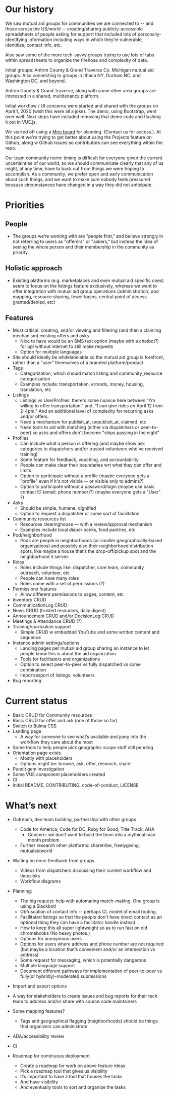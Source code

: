 # Our history
We saw mutual aid groups for communities we are connected to -- and those across the US/world -- creating/sharing publicly-accessible spreadsheets of people asking for support that included lots of personally-identifying information including ways in which they’re vulnerable, identities, contact info, etc.

Also saw some of the more tech-savvy groups trying to use lots of tabs within spreadsheets to organize the firehose and complexity of data.

Initial groups: Antrim County & Grand Traverse Co. Michigan mutual aid groups. Also connecting to groups in Ithaca NY, Durham NC, and Washington DC, and beyond.

Antrim County & Grand Traverse, along with some other area groups are interested in a shared, multitenancy platform.

Initial workflow / UI concerns were started and shared with the groups on April 1, 2020 (wish this were all a joke). The demo, using Bootstrap, went over well. Next steps have included removing that demo code and flushing it out in VUE.js. 

We started off using a [Miro board](https://miro.com/app/board/o9J_kuKI5h8=/) for planning. (Contact us for access.). At this point we're trying to get better about using the Projects feature on Github, along w Github issues so contributors can see everything within the repo.

Our team community norm: timing is difficult for everyone given the current uncertainties of our world, so we should communicate clearly that any of us might, at any time, have to back out from things we were hoping to accomplish. As a community, we prefer open and early communication about such things, and we want to make sure nobody feels pressured because circumstances have changed in a way they did not anticipate.


# Priorities
## People

* The groups we’re working with are "people first," and believe strongly in not referring to users as "offerers" or "askers," but instead the idea of seeing the whole person and their membership in the community as priority.

## Holistic approach
* Existing platforms (e.g. marketplaces and even mutual aid specific ones) seem to focus on the listings feature exclusively, whereas we want to offer integration with mutual aid group operations (administration, pod mapping, resource sharing, fewer logins, central point of access granted/denied, etc)

## Features
* Most critical: creating, and/or viewing and filtering (and then a claiming mechanism) existing offers and asks
    * Nice to have would be an SMS text option (maybe with a chatbot?) for ppl without internet to still make requests
    * Option for multiple languages
* Site should ideally be whitelabelable so the mutual aid group is forefront, rather than a "user" themselves of a branded platform/product
* Tags
    * Categorization, which should match listing and community_resource categorization
    * Examples include: transportation, errands, money, housing, translation, etc
* Listings
    * Listings vs UserProfiles: there's some nuance here between "I'm willing to offer transportation," and, "I can give rides on April 12 from 2-4pm." And an additional level of complexity for recurring asks and/or offers.
    * Need a mechanism for publish_at, unpublish_at, claimed, etc
    * Need tools to aid with matching (either via dispatchers or peer-to-peer) so asks and offers don't become "ships passing in the night"
* Profiles
    * Can include what a person is offering (and maybe show ask categories to dispatchers and/or trusted volunteers who've received training)
    * Some feature for feedback, vouching, and accountability
    * People can make clear their boundaries wrt what they can offer and limits
    * Option to participate without a profile (maybe everyone gets a "profile" even if it's not visible -- or visible only to admins?)
    * Option to participate without a password/login (maybe use basic contact ID (email, phone number)?) (maybe everyone gets a "User" ?)
* Asks
    * Should be simple, humane, dignified
    * Option to request a dispatcher or some sort of facilitation
* Community resources list
    * Resources clearinghouse — with a review/approval mechanism
    * Examples include local diaper banks, food pantries, etc
* Pod/neighborhood
    * Pods are people in neighborhoods (or smaller geographically-based organizations) and possibly also their neighborhood distribution spots, like maybe a house that’s the drop-off/pickup spot and the neighborhood it serves
* Roles
    * Roles include things like: dispatcher, core team, community outreach, volunteer, etc
    * People can have many roles
    * Roles come with a set of permissions (?)
* Permissions features
    * Allow different permissions to pages, content, etc
* Inventory CRUD
* CommunicationLog CRUD
* News CRUD (trusted resources, daily digest)
* Announcement CRUD and/or DecisionLog CRUD
* Meetings & Attendance CRUD (?)
* Training/curriculum support
    * Simple CRUD w embedded YouTube and some written content and sequence
* Instance admin settings/options
    * Landing pages per mutual aid group sharing an instance to let people know this is about the aid organization
    * Tools for facilitators and organizations
    * Option to select peer-to-peer vs fully dispatched vs some combination
    * Import/export of listings, volunteers
* Bug reporting

# Current status
* Basic CRUD for Community resources
* Basic CRUD for offer and ask (one of those so far)
* Switch to Bulma CSS
* Landing page
    * A way for someone to see what’s available and jump into the workflow they care about the most
* Some tools to help people pick geographic scope stuff still pending
* Orientation page exists
    * Mostly with placeholders
    * Options might be: browse, ask, offer, research, share
* Pundit gem investigation
* Some VUE component placeholders created
* CI
* Initial README, CONTRIBUTING, code-of-conduct, LICENSE

# What’s next
* Outreach, dev team building, partnership with other groups
    * Code for America, Code for DC, Ruby for Good, Title Track, AHA
        * Concern: we don’t want to build the team into a mythical man month problem
    * Further research other platforms: sharetribe, freelygiving, mutualaidworld
* Waiting on more feedback from groups
    * Videos from dispatchers discussing their current workflow and timesinks
    * Workflow diagrams
* Planning:
    * The big request: help with automating match-making. One group is using a Slackbot!
    * Obfuscation of contact info -- perhaps CL model of email routing. 
    * Facilitated listings so that the people don't have direct contact as an optional thing they can have a facilitator handle instead
    * How to keep this all super lightweight so as to run fast on old chromebooks (No heavy photos.)
    * Options for anonymous users
    * Options for users where address and phone number are not required (but maybe a location that’s convenient and/or an intersection vs address)
    * Some request for messaging, which is potentially dangerous
    * Multiple language support
    * Document different pathways for implementation of peer-to-peer vs fully(or hybridly)-moderated submissions
* Import and export options
* A way for stakeholders to create issues and bug reports for their tech team to address and/or share with source code maintainers
* Some mapping features?
    * Tags and geographical flagging (neighborhoods) should be things that organizers can administrate
* ADA/accessibility review
* CI

* Roadmap for continuous deployment
    * Create a roadmap for work on above feature ideas
    * Pick a roadmap tool that gives us visibility
    * It’s important to have a tool that houses the tasks
    * And have visibility
    * And eventually tools to sort and organize the tasks
